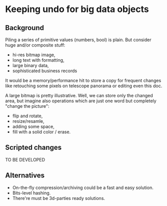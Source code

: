 # Keeping undo for big data objects
## Background
Piling a series of primitive values (numbers, bool) is plain. But consider huge and/or composite stuff:
+ hi-res bitmap image,
+ long text with formatting,
+ large binary data,
+ sophisticated business records

It would be a memory/performance hit to store a copy for frequent changes like retouching some pixels on telescope panorama or editing even this doc.

A large bitmap is pretty illustrative. Well, we can store only the changed area, but imagine also operations which are just one word but completely "change the picture":
+ flip and rotate,
+ resize/resamle,
+ adding some space, 
+ fill with a solid color / erase.

## Scripted changes
TO BE DEVELOPED

## Alternatives
+ On-the-fly compression/archiving could be a fast and easy solution.
+ Bits-level hashing.
+ There're must be 3d-parties ready solutions.
